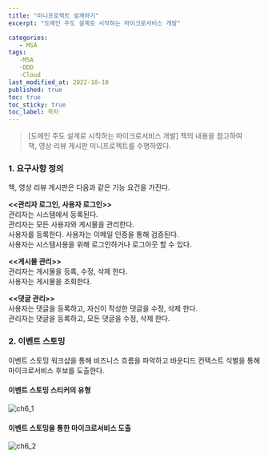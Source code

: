 ```yaml
---
title: "미니프로젝트 설계하기"
excerpt: "도메인 주도 설계로 시작하는 마이크로서비스 개발"

categories:
   - MSA
tags:
   -MSA
   -DDD
   -Cloud
last_modified_at: 2022-10-10
published: true
toc: true
toc_sticky: true
toc_label: 목차
---
```


> [도메인 주도 설계로 시작하는 마이크로서비스 개발] 책의 내용을 참고하여  
책, 영상 리뷰 게시판 미니프로젝트를 수행하였다.

### 1. 요구사항 정의 ###
책, 영상 리뷰 게시판은 다음과 같은 기능 요건을 가진다.

__<<관리자 로그인, 사용자 로그인>>__  
관리자는 시스템에서 등록된다.  
관리자는 모든 사용자와 게시물을 관리한다.  
사용자를 등록한다. 사용자는 이메일 인증을 통해 검증된다.  
사용자는 시스템사용을 위해 로그인하거나 로그아웃 할 수 있다.

__<<게시물 관리>>__  
관리자는 게시물을 등록, 수정, 삭제 한다.  
사용자는 게시물을 조회한다.

__<<댓글 관리>>__  
사용자는 댓글을 등록하고, 자신이 작성한 댓글을 수정, 삭제 한다.  
관리자는 댓글을 등록하고, 모든 댓글을 수정, 삭제 한다.  


### 2. 이벤트 스토밍 ###
이벤트 스토밍 워크샵을 통해 비즈니스 흐름을 파악하고 바운디드 컨텍스트 식별을 통해 마이크로서비스 후보를 도출한다.

#### 이벤트 스토밍 스티커의 유형 ####
![ch6_1](https://user-images.githubusercontent.com/50389148/194822415-a51a15bb-192c-4f54-adf5-65eca15e1566.PNG)  

#### 이벤트 스토밍을 통한 마이크로서비스 도출 ####
![ch6_2](https://user-images.githubusercontent.com/50389148/194822417-f554cb36-9ddb-4b63-ba4f-00c0a2af9394.PNG)


